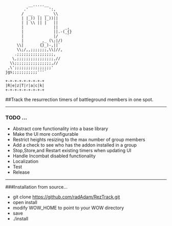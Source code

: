               __.....__
            .'         ':,
           /  __  _  __  \\
           | |_)) || |_))||
           | | \\ || |   ||
           |             ||   _,
           |             ||.-(_{}
           |             |/    `
           |        ,_ (\;|/)
         \\|       {}_)-,||`
         \\;/,,;;;;;;;,\\|//,
        .;;;;;;;;;;;;;;;;,
       \,;;;;;;;;;;;;;;;;,//
      \\;;;;;;;;;;;;;;;;,//
     ,\';;;;;;;;;;;;;;;;'
    jgs;;;;;;;;;;;'''`
    
    +-+-+-+-+-+-+-+-+
    |R|e|z|T|r|a|c|k|
    +-+-+-+-+-+-+-+-+
    
##Track the resurrection timers of battleground members in one spot.

--------------------------------------------

### TODO ...
- Abstract core functionality into a base library
- Make the UI more configurable
- Restrict heights resizing to the max number of group members
- Add a check to see who has the addon installed in a group
- Stop,Store,and Restart existing timers when updating UI
- Handle Incombat disabled functionality
- Localization
- Test
- Release

---------------------------------------------

###Installation from source...
- git clone https://github.com/radAdam/RezTrack.git
- open install
- modify WOW_HOME to point to your WOW directory
- save
- ./install